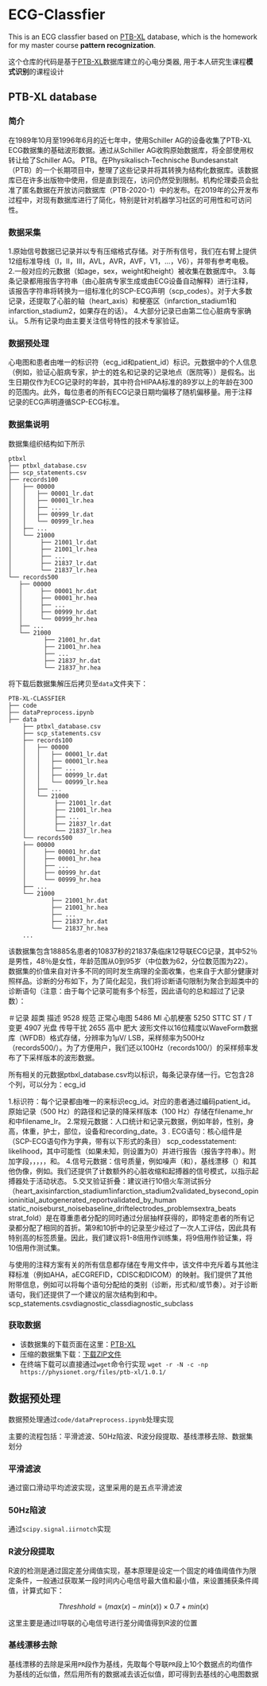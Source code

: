 # ECG-Classfier

This is an ECG classfier based on [PTB-XL](https://www.physionet.org/content/ptb-xl/1.0.1/) database, which is the homework for my master course **pattern recognization**.

这个仓库的代码是基于[PTB-XL](https://www.physionet.org/content/ptb-xl/1.0.1/)数据库建立的心电分类器, 用于本人研究生课程**模式识别**的课程设计

## PTB-XL database

### 简介

在1989年10月至1996年6月的近七年中，使用Schiller AG的设备收集了PTB-XL ECG数据集的基础波形数据。通过从Schiller AG收购原始数据库，将全部使用权转让给了Schiller AG。 PTB。在Physikalisch-Technische Bundesanstalt（PTB）的一个长期项目中，整理了这些记录并将其转换为结构化数据库。该数据库已在许多出版物中使用，但是直到现在，访问仍然受到限制。机构伦理委员会批准了匿名数据在开放访问数据库（PTB-2020-1）中的发布。在2019年的公开发布过程中，对现有数据库进行了简化，特别是针对机器学习社区的可用性和可访问性。

### 数据采集

1.原始信号数据已记录并以专有压缩格式存储。对于所有信号，我们在右臂上提供12组标准导线（I，II，III，AVL，AVR，AVF，V1，...，V6），并带有参考电极。
2.一般对应的元数据（如age，sex，weight和height）被收集在数据库中。
3.每条记录都用报告字符串（由心脏病专家生成或由ECG设备自动解释）进行注释，该报告字符串将转换为一组标准化的SCP-ECG声明（scp_codes）。对于大多数记录，还提取了心脏的轴（heart_axis）和梗塞区（infarction_stadium1和infarction_stadium2，如果存在的话）。
4.大部分记录已由第二位心脏病专家确认。
5.所有记录均由主要关注信号特性的技术专家验证。

### 数据预处理

心电图和患者由唯一的标识符（ecg_id和patient_id）标识。元数据中的个人信息（例如，验证心脏病专家，护士的姓名和记录的记录地点（医院等））是假名。出生日期仅作为ECG记录时的年龄，其中符合HIPAA标准的89岁以上的年龄在300的范围内。此外，每位患者的所有ECG记录日期均偏移了随机偏移量。用于注释记录的ECG声明遵循SCP-ECG标准。

### 数据集说明

数据集组织结构如下所示
```
ptbxl
├── ptbxl_database.csv
├── scp_statements.csv
├── records100
│   ├── 00000
│   │   ├── 00001_lr.dat
│   │   ├── 00001_lr.hea
│   │   ├── ...
│   │   ├── 00999_lr.dat
│   │   └── 00999_lr.hea
│   ├── ...
│   └── 21000
│        ├── 21001_lr.dat
│        ├── 21001_lr.hea
│        ├── ...
│        ├── 21837_lr.dat
│        └── 21837_lr.hea
└── records500
   ├── 00000
   │     ├── 00001_hr.dat
   │     ├── 00001_hr.hea
   │     ├── ...
   │     ├── 00999_hr.dat
   │     └── 00999_hr.hea
   ├── ...
   └── 21000
          ├── 21001_hr.dat
          ├── 21001_hr.hea
          ├── ...
          ├── 21837_hr.dat
          └── 21837_hr.hea
```

将下载后数据集解压后拷贝至`data`文件夹下：
```
PTB-XL-CLASSFIER
├── code
├── dataPreprocess.ipynb
├── data
    ├── ptbxl_database.csv
    ├── scp_statements.csv
    ├── records100
    │   ├── 00000
    │   │   ├── 00001_lr.dat
    │   │   ├── 00001_lr.hea
    │   │   ├── ...
    │   │   ├── 00999_lr.dat
    │   │   └── 00999_lr.hea
    │   ├── ...
    │   └── 21000
    │        ├── 21001_lr.dat
    │        ├── 21001_lr.hea
    │        ├── ...
    │        ├── 21837_lr.dat
    │        └── 21837_lr.hea
    └── records500
    ├── 00000
    │     ├── 00001_hr.dat
    │     ├── 00001_hr.hea
    │     ├── ...
    │     ├── 00999_hr.dat
    │     └── 00999_hr.hea
    ├── ...
    └── 21000
            ├── 21001_hr.dat
            ├── 21001_hr.hea
            ├── ...
            ├── 21837_hr.dat
            └── 21837_hr.hea
    ...
```
该数据集包含18885名患者的10837秒的21837条临床12导联ECG记录，其中52％是男性，48％是女性，年龄范围从0到95岁（中位数为62，分位数范围为22）。数据集的价值来自对许多不同的同时发生病理的全面收集，也来自于大部分健康对照样品。诊断的分布如下，为了简化起见，我们将诊断语句限制为聚合到超类中的诊断语句（注意：由于每个记录可能有多个标签，因此语句的总和超过了记录数）：

＃记录	超类	描述
9528	规范	正常心电图
5486	MI	心肌梗塞
5250	STTC	ST / T变更
4907	光盘	传导干扰
2655	高中	肥大
波形文件以16位精度以WaveForm数据库（WFDB）格式存储，分辨率为1μV/ LSB，采样频率为500Hz（records500/）。为了方便用户，我们还以100Hz（records100/）的采样频率发布了下采样版本的波形数据。

所有相关的元数据ptbxl_database.csv均以标识，每条记录存储一行。它包含28个列，可以分为：ecg_id

1.标识符：每个记录都由唯一的来标识ecg_id。对应的患者通过编码patient_id。原始记录（500 Hz）的路径和记录的降采样版本（100 Hz）存储在filename_hr和中filename_lr。
2.常规元数据：人口统计和记录元数据，例如年龄，性别，身高，体重，护士，部位，设备和recording_date。3 . ECG语句：核心组件是（SCP-ECG语句作为字典，带有以下形式的条目）
scp_codesstatement: likelihood，其中可能性（如果未知，则设置为0）并进行报告（报告字符串）。附加字段，，，，，和。 4.信号元数据：信号质量，例如噪声（和），基线漂移（）和其他伪像，例如。我们还提供了计数额外的心脏收缩和起搏器的信号模式，以指示起搏器处于活动状态。 5.交叉验证折叠：建议进行10倍火车测试拆分（heart_axisinfarction_stadium1infarction_stadium2validated_bysecond_opinioninitial_autogenerated_reportvalidated_by_human
static_noiseburst_noisebaseline_driftelectrodes_problemsextra_beats
strat_fold）是在尊重患者分配的同时通过分层抽样获得的，即特定患者的所有记录都分配了相同的首折。第9和10折中的记录至少经过了一次人工评估，因此具有特别高的标签质量。因此，我们建议将1-8倍用作训练集，将9倍用作验证集，将10倍用作测试集。

与使用的注释方案有关的所有信息都存储在专用文件中，该文件中充斥着与其他注释标准（例如AHA，aECGREFID，CDISC和DICOM）的映射。我们提供了其他附带信息，例如可以将每个语句分配给的类别（诊断，形式和/或节奏）。对于诊断语句，我们还提供了一个建议的层次结构到和中。scp_statements.csvdiagnostic_classdiagnostic_subclass

### 获取数据

* 该数据集的下载页面在这里：[PTB-XL](https://www.physionet.org/content/ptb-xl/1.0.1/)
* 压缩的数据集下载：[下载ZIP文件](https://storage.googleapis.com/ptb-xl-1.0.1.physionet.org/ptb-xl-a-large-publicly-available-electrocardiography-dataset-1.0.1.zip)
* 在终端下载可以直接通过`wget`命令行实现
    `wget -r -N -c -np https://physionet.org/files/ptb-xl/1.0.1/`

## 数据预处理

数据预处理通过`code/dataPreprocess.ipynb`处理实现

主要的流程包括：平滑滤波、50Hz陷波、R波分段提取、基线漂移去除、数据集划分

### 平滑滤波

通过窗口滑动平均滤波实现，这里采用的是五点平滑滤波

### 50Hz陷波

通过`scipy.signal.iirnotch`实现

### R波分段提取

R波的检测是通过固定差分阈值实现，基本原理是设定一个固定的峰值阈值作为限定条件，一般通过获取某一段时间内心电信号最大值和最小值，来设置捕获条件阈值，计算式如下：

$$
Threshhold = (max(x)-min(x)) \times 0.7 + min(x)
$$

这里主要是通过II导联的心电信号进行差分阈值得到R波的位置

### 基线漂移去除

基线漂移的去除是采用`PR`段作为基线，先取每个导联`PR`段上10个数据点的均值作为基线的近似值，然后用所有的数据减去该近似值，即可得到去基线的心电图数据